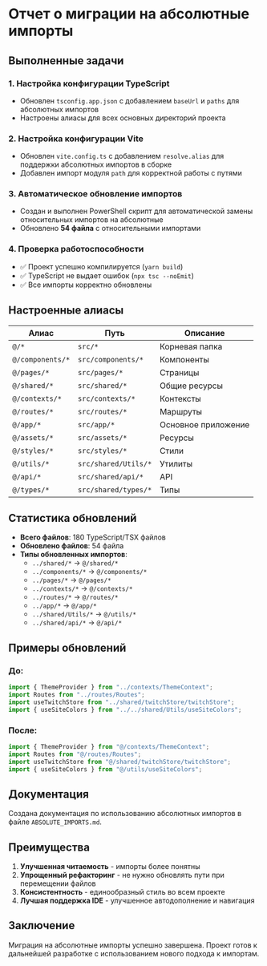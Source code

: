 # Отчет о миграции на абсолютные импорты

## Выполненные задачи

### 1. Настройка конфигурации TypeScript
- Обновлен `tsconfig.app.json` с добавлением `baseUrl` и `paths` для абсолютных импортов
- Настроены алиасы для всех основных директорий проекта

### 2. Настройка конфигурации Vite
- Обновлен `vite.config.ts` с добавлением `resolve.alias` для поддержки абсолютных импортов в сборке
- Добавлен импорт модуля `path` для корректной работы с путями

### 3. Автоматическое обновление импортов
- Создан и выполнен PowerShell скрипт для автоматической замены относительных импортов на абсолютные
- Обновлено **54 файла** с относительными импортами

### 4. Проверка работоспособности
- ✅ Проект успешно компилируется (`yarn build`)
- ✅ TypeScript не выдает ошибок (`npx tsc --noEmit`)
- ✅ Все импорты корректно обновлены

## Настроенные алиасы

| Алиас | Путь | Описание |
|-------|------|----------|
| `@/*` | `src/*` | Корневая папка |
| `@/components/*` | `src/components/*` | Компоненты |
| `@/pages/*` | `src/pages/*` | Страницы |
| `@/shared/*` | `src/shared/*` | Общие ресурсы |
| `@/contexts/*` | `src/contexts/*` | Контексты |
| `@/routes/*` | `src/routes/*` | Маршруты |
| `@/app/*` | `src/app/*` | Основное приложение |
| `@/assets/*` | `src/assets/*` | Ресурсы |
| `@/styles/*` | `src/styles/*` | Стили |
| `@/utils/*` | `src/shared/Utils/*` | Утилиты |
| `@/api/*` | `src/shared/api/*` | API |
| `@/types/*` | `src/shared/types/*` | Типы |

## Статистика обновлений

- **Всего файлов**: 180 TypeScript/TSX файлов
- **Обновлено файлов**: 54 файла
- **Типы обновленных импортов**:
  - `../shared/*` → `@/shared/*`
  - `../components/*` → `@/components/*`
  - `../pages/*` → `@/pages/*`
  - `../contexts/*` → `@/contexts/*`
  - `../routes/*` → `@/routes/*`
  - `../app/*` → `@/app/*`
  - `../shared/Utils/*` → `@/utils/*`
  - `../shared/api/*` → `@/api/*`

## Примеры обновлений

### До:
```typescript
import { ThemeProvider } from "../contexts/ThemeContext";
import Routes from "../routes/Routes";
import useTwitchStore from "../shared/twitchStore/twitchStore";
import { useSiteColors } from "../../shared/Utils/useSiteColors";
```

### После:
```typescript
import { ThemeProvider } from "@/contexts/ThemeContext";
import Routes from "@/routes/Routes";
import useTwitchStore from "@/shared/twitchStore/twitchStore";
import { useSiteColors } from "@/utils/useSiteColors";
```

## Документация

Создана документация по использованию абсолютных импортов в файле `ABSOLUTE_IMPORTS.md`.

## Преимущества

1. **Улучшенная читаемость** - импорты более понятны
2. **Упрощенный рефакторинг** - не нужно обновлять пути при перемещении файлов
3. **Консистентность** - единообразный стиль во всем проекте
4. **Лучшая поддержка IDE** - улучшенное автодополнение и навигация

## Заключение

Миграция на абсолютные импорты успешно завершена. Проект готов к дальнейшей разработке с использованием нового подхода к импортам. 